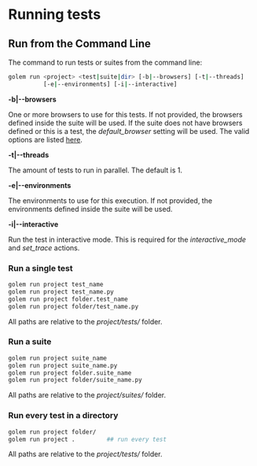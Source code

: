 Running tests
==================================================

## Run from the Command Line

The command to run tests or suites from the command line:

```bash
golem run <project> <test|suite|dir> [-b|--browsers] [-t|--threads]
          [-e|--environments] [-i|--interactive]
```

**-b|--browsers**

One or more browsers to use for this tests.
If not provided, the browsers defined inside the suite will be used.
If the suite does not have browsers defined or this is a test, the *default_browser* setting will be used.
The valid options are listed [here](browsers.html#specifying-the-browser-for-a-test).

**-t|--threads**

The amount of tests to run in parallel. The default is 1.

**-e|--environments**

The environments to use for this execution.
If not provided, the environments defined inside the suite will be used.

**-i|--interactive**

Run the test in interactive mode.
This is required for the *interactive_mode* and *set_trace* actions.


### Run a single test

```bash
golem run project test_name
golem run project test_name.py
golem run project folder.test_name
golem run project folder/test_name.py
```

All paths are relative to the *project/tests/* folder.

### Run a suite

```bash
golem run project suite_name
golem run project suite_name.py
golem run project folder.suite_name
golem run project folder/suite_name.py
```

All paths are relative to the *project/suites/* folder.

### Run every test in a directory

```bash
golem run project folder/
golem run project .         ## run every test
```

All paths are relative to the *project/tests/* folder.
